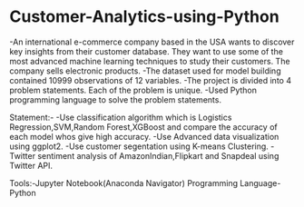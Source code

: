 # Customer-Analytics-using-Python

-An international e-commerce company based in the USA wants to discover key insights from their customer database. They want to use some 
of the most advanced machine learning techniques to study their customers. The company sells electronic products.
-The dataset used for model building contained 10999 observations of 12 variables.
-The project is divided into 4 problem statements. Each of the problem is unique.
-Used Python programming language to solve the problem statements.

Statement:-
-Use classification algorithm which is Logistics Regression,SVM,Random Forest,XGBoost and compare the accuracy of each model whos give high accuracy.
-Use Advanced data visualization using ggplot2.
-Use customer segentation using K-means Clustering.
-Twitter sentiment analysis of AmazonIndian,Flipkart and Snapdeal using Twitter API.

Tools:-Jupyter Notebook(Anaconda Navigator)
Programming Language-Python
